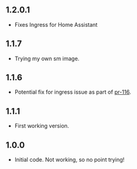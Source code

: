 <!-- https://developers.home-assistant.io/docs/add-ons/presentation#keeping-a-changelog -->

## 1.2.0.1

 - Fixes Ingress for Home Assistant

## 1.1.7

- Trying my own sm image.

## 1.1.6

- Potential fix for ingress issue as part of [pr-116][pr-116].

## 1.1.1

- First working version.

## 1.0.0

- Initial code. Not working, so no point trying!

[pr-116]: https://github.com/carlreid/StreamMaster/pull/116